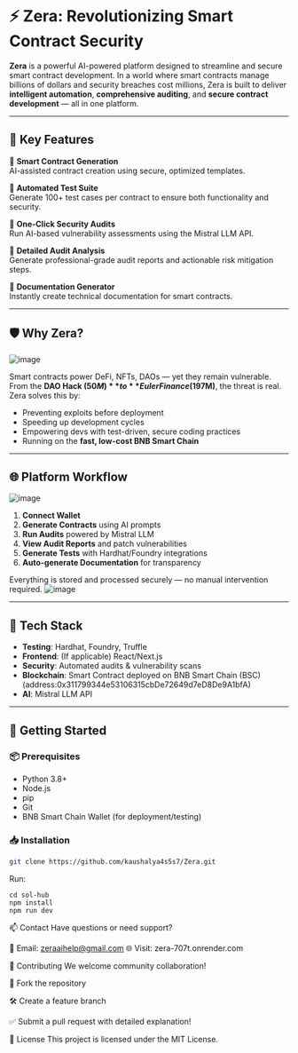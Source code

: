 # ⚡ Zera: Revolutionizing Smart Contract Security

**Zera** is a powerful AI-powered platform designed to streamline and secure smart contract development. In a world where smart contracts manage billions of dollars and security breaches cost millions, Zera is built to deliver **intelligent automation**, **comprehensive auditing**, and **secure contract development** — all in one platform.

---

## 🚀 Key Features

🔹 **Smart Contract Generation**  
AI-assisted contract creation using secure, optimized templates.

🔹 **Automated Test Suite**  
Generate 100+ test cases per contract to ensure both functionality and security.

🔹 **One-Click Security Audits**  
Run AI-based vulnerability assessments using the Mistral LLM API.

🔹 **Detailed Audit Analysis**  
Generate professional-grade audit reports and actionable risk mitigation steps.

🔹 **Documentation Generator**  
Instantly create technical documentation for smart contracts.

---

## 🛡 Why Zera?
![image](https://github.com/user-attachments/assets/4beb1d40-b14d-4ee6-bcf4-e8e0181efb4f)

Smart contracts power DeFi, NFTs, DAOs — yet they remain vulnerable. From the **DAO Hack ($50M)** to **Euler Finance ($197M)**, the threat is real. Zera solves this by:

- Preventing exploits before deployment  
- Speeding up development cycles  
- Empowering devs with test-driven, secure coding practices  
- Running on the **fast, low-cost BNB Smart Chain**

---

## 🌐 Platform Workflow
![image](https://github.com/user-attachments/assets/2a1abd28-e248-42cc-9539-123ba50f27c3)

1. **Connect Wallet**
2. **Generate Contracts** using AI prompts
3. **Run Audits** powered by Mistral LLM
4. **View Audit Reports** and patch vulnerabilities
5. **Generate Tests** with Hardhat/Foundry integrations
6. **Auto-generate Documentation** for transparency

Everything is stored and processed securely — no manual intervention required.
![image](https://github.com/user-attachments/assets/a12f86ed-ec53-43f5-ba29-64486a3439f0)

---

## 🧰 Tech Stack



- **Testing**: Hardhat, Foundry, Truffle
- **Frontend**: (If applicable) React/Next.js
- **Security**: Automated audits & vulnerability scans
- **Blockchain**: Smart Contract deployed on BNB Smart Chain (BSC) (address:0x311799344e53106315cbDe72649d7eD8De9A1bfA)
- **AI**: Mistral LLM API

---

## 🔧 Getting Started

### 📦 Prerequisites
- Python 3.8+
- Node.js
- pip
- Git
- BNB Smart Chain Wallet (for deployment/testing)

### 📥 Installation
```bash
git clone https://github.com/kaushalya4s5s7/Zera.git

```
Run:
```
cd sol-hub
npm install
npm run dev
```

📫 Contact
Have questions or need support?

📩 Email: zeraaihelp@gmail.com
🌐 Visit: zera-707t.onrender.com

📢 Contributing
We welcome community collaboration!

📁 Fork the repository

🛠 Create a feature branch

✅ Submit a pull request with detailed explanation!

📜 License
This project is licensed under the MIT License.
